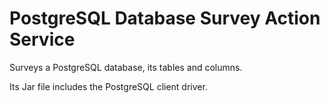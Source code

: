 <!-- SPDX-License-Identifier: CC-BY-4.0 -->
<!-- Copyright Contributors to the Egeria project. -->

# PostgreSQL Database Survey Action Service

Surveys a PostgreSQL database, its tables and columns.

Its Jar file includes the PostgreSQL client driver.